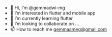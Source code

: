 - 👋 Hi, I’m @gemmadwi-mg
- 👀 I’m interested in flutter and mobile app
- 🌱 I’m currently learning flutter
- 💞️ I’m looking to collaborate on ...
- 📫 How to reach me gemmaameg@gmail.com

<!---
gemmadwi-mg/gemmadwi-mg is a ✨ special ✨ repository because its `README.md` (this file) appears on your GitHub profile.
You can click the Preview link to take a look at your changes.
--->
